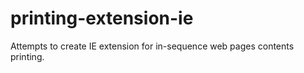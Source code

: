 # printing-extension-ie
Attempts to create IE extension for in-sequence web pages contents printing.

